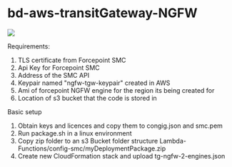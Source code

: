 # bd-aws-transitGateway-NGFW

![](template.png)

Requirements:
1. TLS certificate from Forcepoint SMC
2. Api Key for Forcepoint SMC
3. Address of the SMC API
4. Keypair named "ngfw-tgw-keypair" created in AWS
5. Ami of forcepoint NGFW engine for the region its being created for
6. Location of s3 bucket that the code is stored in

Basic setup

1. Obtain keys and licences and copy them to congig.json and smc.pem
2. Run package.sh in a linux environment
3. Copy zip folder to an s3 Bucket folder structure Lambda-Functions/config-smc/myDeploymentPackage.zip
4. Create new CloudFormation stack and upload tg-ngfw-2-engines.json